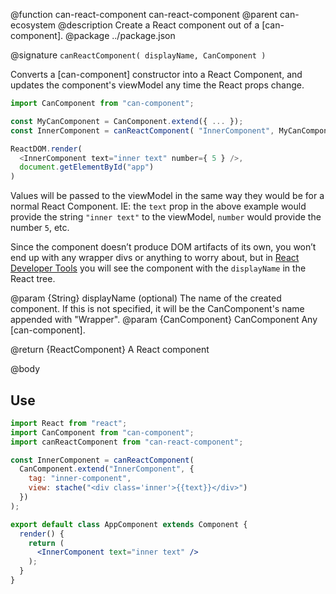 @function can-react-component can-react-component
@parent can-ecosystem
@description Create a React component out of a [can-component].
@package ../package.json

@signature `canReactComponent( displayName, CanComponent )`

Converts a [can-component] constructor into a React Component, and updates the component's viewModel any time the React props change.

```javascript
import CanComponent from "can-component";

const MyCanComponent = CanComponent.extend({ ... });
const InnerComponent = canReactComponent( "InnerComponent", MyCanComponent );

ReactDOM.render(
  <InnerComponent text="inner text" number={ 5 } />,
  document.getElementById("app")
)
```

Values will be passed to the viewModel in the same way they would be for a normal React Component. IE: the `text` prop in the above example would provide the string `"inner text"` to the viewModel, `number` would provide the number `5`, etc.

Since the component doesn’t produce DOM artifacts of its own, you won’t end up with any wrapper divs or anything to worry about, but in [React Developer Tools](https://github.com/facebook/react-devtools) you will see the component with the `displayName` in the React tree.

@param {String} displayName (optional) The name of the created component. If this is not specified, it will be the CanComponent's name appended with "Wrapper".
@param {CanComponent} CanComponent Any [can-component].

@return {ReactComponent} A React component

@body

## Use

```jsx
import React from "react";
import CanComponent from "can-component";
import canReactComponent from "can-react-component";

const InnerComponent = canReactComponent(
  CanComponent.extend("InnerComponent", {
    tag: "inner-component",
    view: stache("<div class='inner'>{{text}}</div>")
  })
);

export default class AppComponent extends Component {
  render() {
    return (
      <InnerComponent text="inner text" />
    );
  }
}
```
